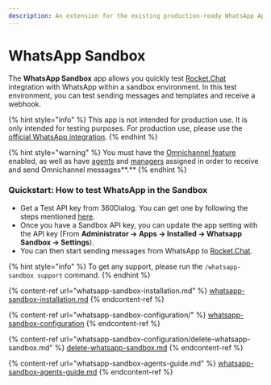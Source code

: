 ```yaml
---
description: An extension for the existing production-ready WhatsApp App.
---
```


# WhatsApp Sandbox

The **WhatsApp Sandbox** app allows you quickly test [Rocket.Chat](http://rocket.chat/) integration with WhatsApp within a sandbox environment. In this test environment, you can test sending messages and templates and receive a webhook.

{% hint style="info" %}
This app is not intended for production use. It is only intended for testing purposes. For production use, please use the [official WhatsApp integration](https://docs.rocket.chat/guides/app-guides/omnichannel-apps/whatsapp).
{% endhint %}

{% hint style="warning" %}
You must have the [Omnichannel feature](../../../../use-rocket.chat/administration/admin-panel/settings/omnichannel-admins-guide/) enabled, as well as have [agents](https://docs.rocket.chat/guides/omnichannel/agents) and [managers](https://docs.rocket.chat/guides/omnichannel/managers) assigned in order to receive and send Omnichannel messages\*\*.\*\*
{% endhint %}

### Quickstart: How to test WhatsApp in the Sandbox <a href="#quickstart-set-up-a-log-analytics-workspace" id="quickstart-set-up-a-log-analytics-workspace"></a>

* Get a Test API key from 360Dialog. You can get one by following the steps mentioned [here](https://docs.360dialog.com/whatsapp-api/whatsapp-api/sandbox).
* Once you have a Sandbox API key, you can update the app setting with the API key (From **Administrator -> Apps -> Installed -> Whatsapp Sandbox -> Settings**).
* You can then start sending messages from WhatsApp to [Rocket.Chat](http://rocket.chat/).

{% hint style="info" %}
To get any support, please run the `/whatsapp-sandbox support` command.
{% endhint %}

{% content-ref url="whatsapp-sandbox-installation.md" %}
[whatsapp-sandbox-installation.md](whatsapp-sandbox-installation.md)
{% endcontent-ref %}

{% content-ref url="whatsapp-sandbox-configuration/" %}
[whatsapp-sandbox-configuration](whatsapp-sandbox-configuration/)
{% endcontent-ref %}

{% content-ref url="whatsapp-sandbox-configuration/delete-whatsapp-sandbox.md" %}
[delete-whatsapp-sandbox.md](whatsapp-sandbox-configuration/delete-whatsapp-sandbox.md)
{% endcontent-ref %}

{% content-ref url="whatsapp-sandbox-agents-guide.md" %}
[whatsapp-sandbox-agents-guide.md](whatsapp-sandbox-agents-guide.md)
{% endcontent-ref %}
